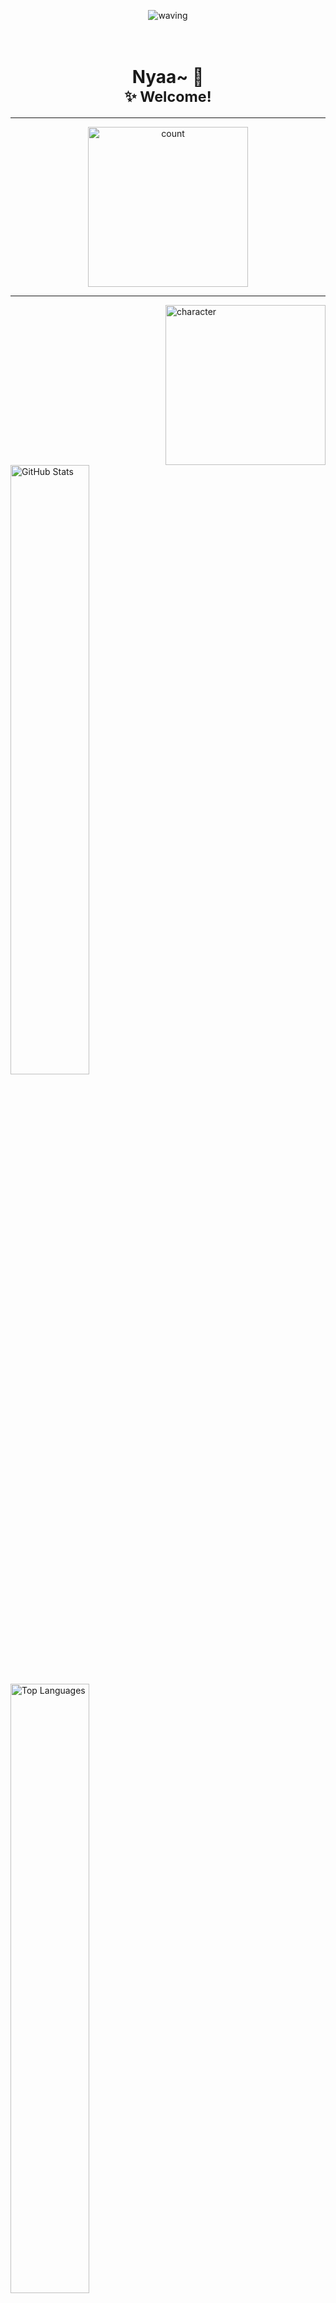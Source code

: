 <p align="center">
  <picture><img src="https://capsule-render.vercel.app/api?type=waving&height=100&color=timeGradient&section=header" alt="waving"/></picture>
</p>

<h1 align="center">
<br>Nyaa~ 🐾<br>
<sub>✨ Welcome!</sub>
</h1>

---

<p align="center">
  <picture><img src="https://count.getloli.com/@Sn0wo2?name=Sn0wo2&theme=rule34&padding=5&offset=0&align=center&scale=1.5&pixelated=0&darkmode=auto" width="256"  alt="count"/></picture>
</p>

---

<picture><img src="https://picker.me0wo.cc/character" align="right" width="256"  alt="character"/></picture>

<picture>
  <source media="(prefers-color-scheme: dark)" srcset="https://github-readme-stats.me0wo.cc/api?username=Sn0wo2&include_all_commits=true&ring_color=0969DA&show=reviews%2Cprs_merged%2Cprs_merged_percentage&custom_title=%E3%80%8CGitHub%20Stats%E3%80%8D&count_private=true&show_icons=true&theme=default&hide_border=true&hide_rank=true&border_radius=16icon_color=4493F8&title_color=F0F6FC&text_color=9198A1&bg_color=0D1117">
  <source media="(prefers-color-scheme: light)" srcset="https://github-readme-stats.me0wo.cc/api?username=Sn0wo2&include_all_commits=true&ring_color=0969DA&show=reviews%2Cprs_merged%2Cprs_merged_percentage&custom_title=%E3%80%8CGitHub%20Stats%E3%80%8D&count_private=true&show_icons=true&theme=default&hide_border=true&hide_rank=true&border_radius=16&icon_color=0969DA&title_color=287DD7&text_color=59636E&bg_color=FFFFFF">
  <img alt="GitHub Stats" src="https://github-readme-stats.me0wo.cc/api?username=Sn0wo2&include_all_commits=true&ring_color=0969DA&show=reviews%2Cprs_merged%2Cprs_merged_percentage&custom_title=%E3%80%8CGitHub%20Stats%E3%80%8D&count_private=true&show_icons=true&theme=default&hide_border=true&hide_rank=true&border_radius=16&icon_color=0969DA&title_color=287DD7&text_color=59636E&bg_color=FFFFFF" width="50%" />
</picture>

<picture>
  <source media="(prefers-color-scheme: dark)" srcset="https://github-readme-stats.me0wo.cc/api/top-langs/?username=Sn0wo2&custom_title=%E3%80%8CMost%20Used%20Languages%E3%80%8D&layout=compact&langs_count=8&show_icons=true&theme=default&hide_border=true&hide_rank=true&border_radius=16&icon_color=4493F8&title_color=F0F6FC&text_color=9198A1&bg_color=0D1117">
  <source media="(prefers-color-scheme: light)" srcset="https://github-readme-stats.me0wo.cc/api/top-langs/?username=Sn0wo2&custom_title=%E3%80%8CMost%20Used%20Languages%E3%80%8D&layout=compact&langs_count=8&show_icons=true&theme=default&hide_border=true&hide_rank=true&border_radius=16&icon_color=0969DA&title_color=287DD7&text_color=59636E&bg_color=FFFFFF">
  <img alt="Top Languages" src="https://github-readme-stats.me0wo.cc/api/top-langs/?username=Sn0wo2&custom_title=%E3%80%8CMost%20Used%20Languages%E3%80%8D&layout=compact&langs_count=8&show_icons=true&theme=default&hide_border=true&hide_rank=true&border_radius=16&icon_color=0969DA&title_color=287DD7&text_color=59636E&bg_color=FFFFFF" width="50%" />
</picture>

---

<details open>
  <summary><h2>「OpenGPG」</h2></summary>

- **Fingerprint**: [🧷F632 A7DF E5A5 10EC DD97  7DA5 **CD3A 0F19 D1FC 2932**](./assets/Me0wo_public.asc)

</details>

---

<details open>
  <summary><h2>「Support My Work」</h2></summary>

[![](https://github.com/Sn0wo2/Sn0wo2/raw/refs/heads/out/sponsor/afdian-sponsor.svg)](https://afdian.com/a/Me0wo)

</details>

---

<details open>
  <summary><h2>「Connect With Me」</h2></summary>

&nbsp;&nbsp;&nbsp;&nbsp;&nbsp;&nbsp;&nbsp;&nbsp;[![Mail](https://img.shields.io/badge/%20-mail%40me0wo.cc-blue?style=flat-square&logo=gmail&logoColor=f5f5f5)](mailto:mail@me0wo.cc)  
&nbsp;&nbsp;&nbsp;&nbsp;&nbsp;&nbsp;&nbsp;&nbsp;[![No Spam](https://img.shields.io/badge/No%20Spam%20Please~-lightgrey?style=flat-square)](mailto:mail@me0wo.cc)

</details>

<p align="center">
  <picture><img src="https://capsule-render.vercel.app/api?type=waving&height=100&color=timeGradient&section=footer" alt="waving"/></picture>
</p>
